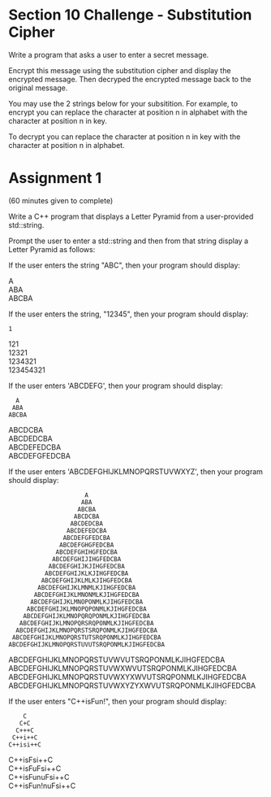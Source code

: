 # Section 10 Challenge - Substitution Cipher

Write a program that asks a user to enter a secret message.

Encrypt this message using the substitution cipher and display the encrypted message.
Then decryped the encrypted message back to the original message.

You may use the 2 strings below for  your subsitition.
For example, to encrypt you can replace the character at position n in alphabet 
with the character at position n in key.

To decrypt you can replace the character at position n in key
with the character at position n in alphabet.


# Assignment 1
(60 minutes given to complete)

Write a C++ program that displays a Letter Pyramid from a user-provided std::string.

Prompt the user to enter a std::string and then from that string display a Letter Pyramid as follows:

If the user enters the string "ABC", then your program should display:

  A                                                                                                                    
 ABA                                                                                                                   
ABCBA 

If the user enters the string, "12345", then your program should display:

    1                                                                                                                  
   121                                                                                                                 
  12321                                                                                                                
 1234321                                                                                                               
123454321
 
If the user enters 'ABCDEFG', then your program should display:

      A                                                                                                                
     ABA                                                                                                               
    ABCBA                                                                                                              
   ABCDCBA                                                                                                             
  ABCDEDCBA                                                                                                            
 ABCDEFEDCBA                                                                                                           
ABCDEFGFEDCBA

If the user enters 'ABCDEFGHIJKLMNOPQRSTUVWXYZ', then your program should display:

                         A
                        ABA
                       ABCBA
                      ABCDCBA
                     ABCDEDCBA
                    ABCDEFEDCBA
                   ABCDEFGFEDCBA
                  ABCDEFGHGFEDCBA
                 ABCDEFGHIHGFEDCBA
                ABCDEFGHIJIHGFEDCBA
               ABCDEFGHIJKJIHGFEDCBA
              ABCDEFGHIJKLKJIHGFEDCBA
             ABCDEFGHIJKLMLKJIHGFEDCBA
            ABCDEFGHIJKLMNMLKJIHGFEDCBA
           ABCDEFGHIJKLMNONMLKJIHGFEDCBA
          ABCDEFGHIJKLMNOPONMLKJIHGFEDCBA
         ABCDEFGHIJKLMNOPQPONMLKJIHGFEDCBA
        ABCDEFGHIJKLMNOPQRQPONMLKJIHGFEDCBA
       ABCDEFGHIJKLMNOPQRSRQPONMLKJIHGFEDCBA
      ABCDEFGHIJKLMNOPQRSTSRQPONMLKJIHGFEDCBA
     ABCDEFGHIJKLMNOPQRSTUTSRQPONMLKJIHGFEDCBA
    ABCDEFGHIJKLMNOPQRSTUVUTSRQPONMLKJIHGFEDCBA
   ABCDEFGHIJKLMNOPQRSTUVWVUTSRQPONMLKJIHGFEDCBA
  ABCDEFGHIJKLMNOPQRSTUVWXWVUTSRQPONMLKJIHGFEDCBA
 ABCDEFGHIJKLMNOPQRSTUVWXYXWVUTSRQPONMLKJIHGFEDCBA
ABCDEFGHIJKLMNOPQRSTUVWXYZYXWVUTSRQPONMLKJIHGFEDCBA

If the user enters "C++isFun!", then your program should display:

        C                                                                                                              
       C+C                                                                                                             
      C+++C                                                                                                            
     C++i++C                                                                                                           
    C++isi++C                                                                                                          
   C++isFsi++C                                                                                                         
  C++isFuFsi++C                                                                                                        
 C++isFunuFsi++C                                                                                                       
C++isFun!nuFsi++C